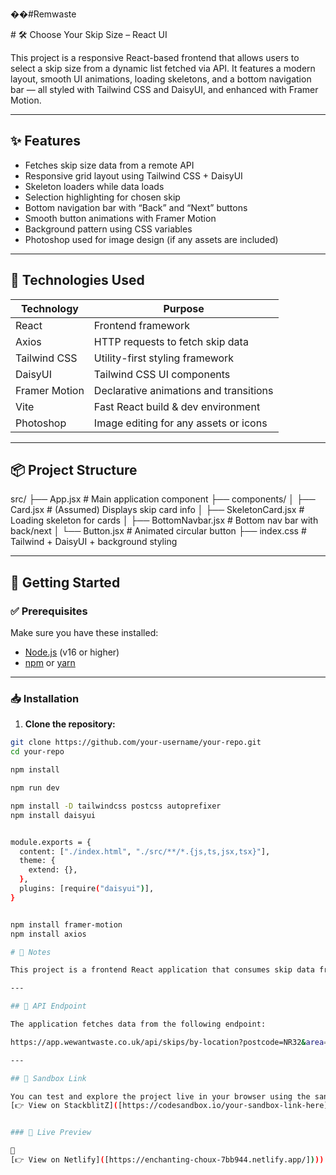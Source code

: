 ��# R e m w a s t e 



 
 # 🛠️ Choose Your Skip Size – React UI



This project is a responsive React-based frontend that allows users to select a skip size from a dynamic list fetched via API. It features a modern layout, smooth UI animations, loading skeletons, and a bottom navigation bar — all styled with Tailwind CSS and DaisyUI, and enhanced with Framer Motion.



---



## ✨ Features

- Fetches skip size data from a remote API
- Responsive grid layout using Tailwind CSS + DaisyUI
- Skeleton loaders while data loads
- Selection highlighting for chosen skip
- Bottom navigation bar with “Back” and “Next” buttons
- Smooth button animations with Framer Motion
- Background pattern using CSS variables
- Photoshop used for image design (if any assets are included)

---

## 🧰 Technologies Used

| Technology        | Purpose                                  |
|------------------|-------------------------------------------|
| React            | Frontend framework                        |
| Axios            | HTTP requests to fetch skip data          |
| Tailwind CSS     | Utility-first styling framework           |
| DaisyUI          | Tailwind CSS UI components                |
| Framer Motion    | Declarative animations and transitions    |
| Vite             | Fast React build & dev environment        |
| Photoshop        | Image editing for any assets or icons     |

---

## 📦 Project Structure

src/
├── App.jsx # Main application component
├── components/
│ ├── Card.jsx # (Assumed) Displays skip card info
│ ├── SkeletonCard.jsx # Loading skeleton for cards
│ ├── BottomNavbar.jsx # Bottom nav bar with back/next
│ └── Button.jsx # Animated circular button
├── index.css # Tailwind + DaisyUI + background styling

---

## 🚀 Getting Started

### ✅ Prerequisites

Make sure you have these installed:

- [Node.js](https://nodejs.org/) (v16 or higher)
- [npm](https://www.npmjs.com/) or [yarn](https://yarnpkg.com/)

---

### 📥 Installation

1. **Clone the repository:**

```bash
git clone https://github.com/your-username/your-repo.git
cd your-repo

npm install

npm run dev

npm install -D tailwindcss postcss autoprefixer
npm install daisyui


module.exports = {
  content: ["./index.html", "./src/**/*.{js,ts,jsx,tsx}"],
  theme: {
    extend: {},
  },
  plugins: [require("daisyui")],
}


npm install framer-motion
npm install axios

# 📝 Notes

This project is a frontend React application that consumes skip data from a live external API. Below are important notes regarding API usage, limitations, and project scope.

---

## 🔗 API Endpoint

The application fetches data from the following endpoint:

https://app.wewantwaste.co.uk/api/skips/by-location?postcode=NR32&area=Lowestoft

---

## 🧪 Sandbox Link

You can test and explore the project live in your browser using the sandbox link below. This is useful for quickly previewing the UI without needing to set up a local environment.
[👉 View on StackblitZ]([https://codesandbox.io/your-sandbox-link-here](https://stackblitz.com/edit/vitejs-vite-xydn2zka?file=src%2FApp.jsx,src%2Fcomponents%2FCard.jsx,src%2Fcomponents%2FButton.jsx,src%2Fcomponents%2FSkeletonCard.jsx,src%2Fcomponents%2FBottomNavbar.jsx,src%2Findex.css,src%2FApp.css))


### 🚀 Live Preview

🔗 
[👉 View on Netlify]([https://enchanting-choux-7bb944.netlify.app/])))




